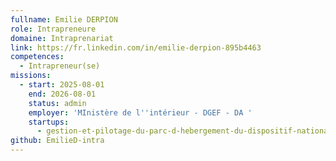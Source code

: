 ```yaml
---
fullname: Emilie DERPION
role: Intrapreneure
domaine: Intraprenariat
link: https://fr.linkedin.com/in/emilie-derpion-895b4463
competences:
  - Intrapreneur(se)
missions:
  - start: 2025-08-01
    end: 2026-08-01
    status: admin
    employer: 'MInistère de l''intérieur - DGEF - DA '
    startups:
      - gestion-et-pilotage-du-parc-d-hebergement-du-dispositif-national-d-acceuil
github: EmilieD-intra
---
```

